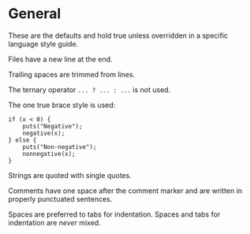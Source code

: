 # General
These are the defaults and hold true unless overridden in a specific language style guide.

Files have a new line at the end.

Trailing spaces are trimmed from lines.

The ternary operator `... ? ... : ...` is not used.

The one true brace style is used:

    if (x < 0) {
        puts("Negative");
        negative(x);
    } else {
        puts("Non-negative");
        nonnegative(x);
    }

Strings are quoted with single quotes.

Comments have one space after the comment marker and are written in properly punctuated sentences.

Spaces are preferred to tabs for indentation.  Spaces and tabs for indentation are *never* mixed.

